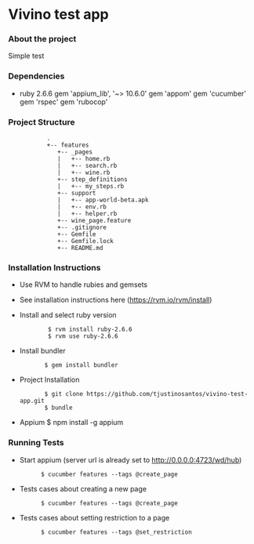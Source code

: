 # Vivino test app

### About the project
Simple test 

### Dependencies

* ruby 2.6.6
gem 'appium_lib', '~> 10.6.0'
gem 'appom'
gem 'cucumber'
gem 'rspec'
gem 'rubocop'

### Project Structure

               .
               +-- features
                  +-- _pages
                  |   +-- home.rb
                  |   +-- search.rb
                  |   +-- wine.rb
                  +-- step_definitions
                  |   +-- my_steps.rb
                  +-- support
                  |   +-- app-world-beta.apk
                  |   +-- env.rb
                  |   +-- helper.rb
                  +-- wine_page.feature
                  +-- .gitignore
                  +-- Gemfile
                  +-- Gemfile.lock
                  +-- README.md
    
### Installation Instructions

* Use RVM to handle rubies and gemsets

 * See installation instructions here (https://rvm.io/rvm/install)
 
* Install and select ruby version
 
              $ rvm install ruby-2.6.6
              $ rvm use ruby-2.6.6

 
* Install bundler
 
             $ gem install bundler
 
* Project Installation
 
             $ git clone https://github.com/tjustinosantos/vivino-test-app.git
             $ bundle

* Appium 
              $ npm install -g appium
              
### Running Tests

* Start appium (server url is already set to http://0.0.0.0:4723/wd/hub)

            $ cucumber features --tags @create_page

* Tests cases about creating a new page

            $ cucumber features --tags @create_page

* Tests cases about setting restriction to a page

            $ cucumber features --tags @set_restriction
